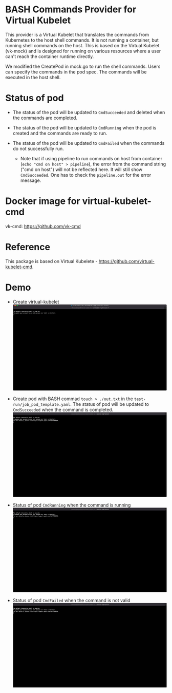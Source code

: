 # BASH Commands Provider for Virtual Kubelet

This provider is a Virtual Kubelet that translates the commands from Kubernetes to the host shell commands. It is not running a container, but running shell commands on the host. This is based on the Virtual Kubelet (vk-mock) and is designed for running on various resources where a user can't reach the container runtime directly.

We modified the CreatePod in mock.go to run the shell commands. Users can specify the commands in the pod spec. The commands will be executed in the host shell. 

# Status of pod
- The status of the pod will be updated to `CmdSucceeded` and deleted when the commands are completed.

- The status of the pod will be updated to `CmdRunning` when the pod is created and the commands are ready to run.

- The status of the pod will be updated to `CmdFailed` when the commands do not successfully run. 
    - Note that if using pipeline to run commands on host from container (`echo "cmd on host" > pipeline`), the error from the command string ("cmd on host") will not be reflected here. It will still show `CmdSucceeded`. One has to check the `pipeline.out` for the error message.

# Docker image for virtual-kubelet-cmd
vk-cmd: https://github.com/vk-cmd

# Reference
This package is based on Virtual Kubelete - https://github.com/virtual-kubelet-cmd.

# Demo 
- Create virtual-kubelet
![image](images/create_vk.gif)

- Create pod with BASH commad `touch > ./out.txt` in the `test-run/job_pod_template.yaml`. The status of pod will be updated to `CmdSucceeded` when the command is completed.
![image](images/create_pod.gif)

- Status of pod `CmdRunning` when the command is running
![image](images/cmd_running.gif)

- Status of pod `CmdFailed` when the command is not valid
![image](images/cmd_failed.gif)